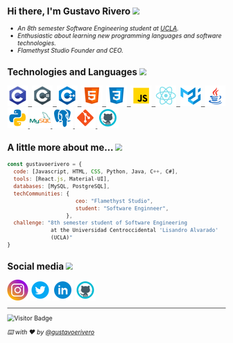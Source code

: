 <h2>Hi there, I'm Gustavo Rivero <img src="https://media.giphy.com/media/EzNwZBbRMFW01B4Cvu/giphy.gif" width="35"></h2>

* _An 8th semester Software Engineering student at [UCLA](http://www.ucla.edu.ve/)._
* _Enthusiastic about learning new programming languages and software technologies._
* _Flamethyst Studio Founder and CEO._

<h2>Technologies and Languages <img src="https://media.giphy.com/media/WFZvB7VIXBgiz3oDXE/giphy.gif" width="35"/></h2>

<p align="justify">
  <a href="https://docs.microsoft.com/en-us/cpp/c-language/?view=msvc-160">
    <img src="/assets/icons/c.png" alt="C"/>
  </a>
  <a href="https://www.w3schools.com/cs/index.php">
    <img src="/assets/icons/csharp.png" alt="C#"/>
  </a>
  <a href="https://www.w3schools.com/cpp/">
    <img src="/assets/icons/c%2B%2B.png" alt="C++"/>
  </a>
  <a href="https://www.w3schools.com/html/">
    <img src="/assets/icons/html5.png" alt="HTML"/>
  </a>
  <a href="https://www.w3schools.com/css/">
    <img src="/assets/icons/css.png" alt="CSS"/>
  </a>
  <a href="https://developer.mozilla.org/es/docs/Web/JavaScript">
    <img src="/assets/icons/javascript.png" alt="JavaScript"/>
  </a>
  <a href="https://reactjs.org/">
    <img src="/assets/icons/react.png" alt="React.js"/>
  </a>
  <a href="https://material-ui.com/">
    <img src="/assets/icons/material-ui.png" alt="Material-UI"/>
  </a>
  <a href="https://www.java.com/">
    <img src="/assets/icons/java.png" alt="Java"/>
  </a>
  <a href="https://www.python.org/">
    <img src="/assets/icons/python.png" alt="Python"/>
  </a>
  <a href="https://www.mysql.com/">
    <img src="/assets/icons/mysql.png" alt="MySQL"/>
  </a>
  <a href="https://www.postgresql.org/">
    <img src="/assets/icons/postgresql.png" alt="PostgreSQL"/>
  </a>
  <a href="https://git-scm.com/">
    <img src="/assets/icons/git.png" alt="Git"/>
  </a>
  <a href="https://github.com/">
    <img src="/assets/icons/github.png" alt="GitHub"/>
  </a>
</p>


<h2>A little more about me... <img src="https://media.giphy.com/media/J5dm29T4xgwyEnUYYc/giphy.gif" width="35"/></h2>

```javascript
const gustavoerivero = {
  code: [Javascript, HTML, CSS, Python, Java, C++, C#],
  tools: [React.js, Material-UI],
  databases: [MySQL, PostgreSQL],
  techCommunities: {
                      ceo: "Flamethyst Studio",
                      student: "Software Enginneer",
                   },
  challenge: "8th semester student of Software Engineering 
              at the Universidad Centroccidental 'Lisandro Alvarado' 
              (UCLA)"
}
```

<h2>Social media <img src="https://media.giphy.com/media/ES5LNnivZfL72WROvF/giphy.gif" width="35"/></h2>

[![Instagram](/assets/icons/instagram.png)](https://www.instagram.com/gustavoerivero/)
[![Twitter](/assets/icons/twitter.png)](https://twitter.com/goosecode_)
[![LinkedIn](/assets/icons/linkedin.png)](https://www.linkedin.com/in/gustavoerivero/)
[![GitHub](/assets/icons/github.png)](https://github.com/gustavoerivero)

---

![Visitor Badge](https://visitor-badge.laobi.icu/badge?page_id=gustavoerivero.gustavoerivero)

_⌨️ with ❤️ by [@gustavoerivero](https://github.com/gustavoerivero)_
